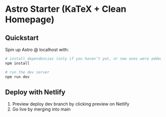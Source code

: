 # Astro Starter (KaTeX + Clean Homepage)

## Quickstart

Spin up Astro @ localhost with:

```bash
# install dependencies (only if you haven’t yet, or new ones were added)
npm install

# run the dev server
npm run dev
```

## Deploy with Netlify

1. Preview deploy dev branch by clicking preview on Netlify
1. Go live by merging into main
